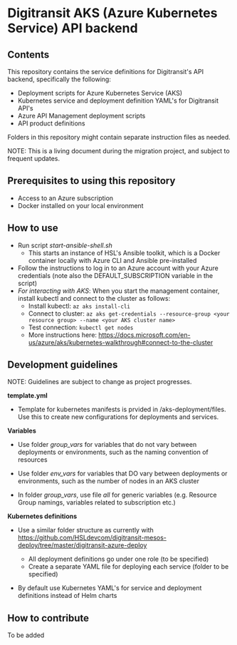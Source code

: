 # Digitransit AKS (Azure Kubernetes Service) API backend

## Contents
This repository contains the service definitions for Digitransit's API backend, specifically the following:
* Deployment scripts for Azure Kubernetes Service (AKS)
* Kubernetes service and deployment definition YAML's for Digitransit API's
* Azure API Management deployment scripts
* API product definitions

Folders in this repository might contain separate instruction files as needed.

NOTE: This is a living document during the migration project, and subject to frequent updates.

## Prerequisites to using this repository
* Access to an Azure subscription
* Docker installed on your local environment

## How to use
* Run script *start-ansible-shell.sh*
    * This starts an instance of HSL's Ansible toolkit, which is a Docker container locally with Azure CLI and Ansible pre-installed
* Follow the instructions to log in to an Azure account with your Azure credentials (note also the DEFAULT_SUBSCRIPTION variable in the script)
* *For interacting with AKS*: When you start the management container, install kubectl and connect to the cluster as follows:
    * Install kubectl: `az aks install-cli`
    * Connect to cluster: `az aks get-credentials --resource-group <your resource group> --name <your AKS cluster name>`
    * Test connection: `kubectl get nodes`
    * More instructions here: https://docs.microsoft.com/en-us/azure/aks/kubernetes-walkthrough#connect-to-the-cluster


## Development guidelines
NOTE: Guidelines are subject to change as project progresses.

**template.yml**
* Template for kubernetes manifests is prvided in /aks-deployment/files. Use this to create new configurations for deployments and services. 

**Variables**
* Use folder *group_vars* for variables that do not vary between deployments or environments, such as the naming convention of resources

* Use folder *env_vars* for variables that DO vary between deployments or environments, such as the number of nodes in an AKS cluster

* In folder *group_vars*, use file *all* for generic variables (e.g. Resource Group namings, variables related to subscription etc.)

**Kubernetes definitions**
* Use a similar folder structure as currently with https://github.com/HSLdevcom/digitransit-mesos-deploy/tree/master/digitransit-azure-deploy 
    * All deployment definitions go under one role (to be specified)
    * Create a separate YAML file for deploying each service (folder to be specified)

* By default use Kubernetes YAML's for service and deployment definitions instead of Helm charts

## How to contribute
To be added

